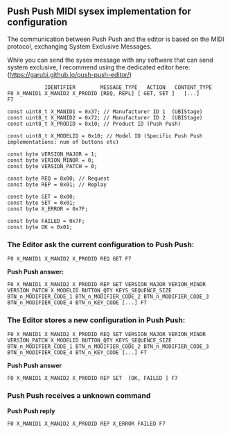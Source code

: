 ## Push Push MIDI sysex implementation for configuration

The communication between Push Push and the editor is based on the MIDI protocol, exchanging System Exclusive Messages.

While you can send the sysex message with any software that can send system exclusive, I recommend using the dedicated editor here: (https://garubi.github.io/push-push-editor/)

```
            IDENTIFIER        MESSAGE_TYPE   ACTION   CONTENT_TYPE       
F0 X_MANID1 X_MANID2 X_PRODID [REQ, REPL] [ GET, SET ]   [...]           F7

const uint8_t X_MANID1 = 0x37; // Manufacturer ID 1  (UBIStage)
const uint8_t X_MANID2 = 0x72; // Manufacturer ID 2  (UBIStage)
const uint8_t X_PRODID = 0x10; // Product ID (Push Push)

const uint8_t X_MODELID = 0x10; // Model ID (Specific Push Push implementations: num of buttons etc)

const byte VERSION_MAJOR = 1;
const byte VERION_MINOR = 0;
const byte VERSION_PATCH = 0;

const byte REQ = 0x00; // Request
const byte REP = 0x01; // Replay

const byte GET = 0x00; 
const byte SET = 0x01;
const byte X_ERROR = 0x7F;

const byte FAILED = 0x7F;
const byte OK = 0x01;
```


### The Editor ask the current configuration to Push Push:

`F0 X_MANID1 X_MANID2 X_PRODID REQ GET F7`

**Push Push answer:**

`F0 X_MANID1 X_MANID2 X_PRODID REP GET VERSION_MAJOR VERION_MINOR VERSION_PATCH X_MODELID BUTTON_QTY KEYS_SEQUENCE_SIZE BTN_n_MODIFIER_CODE_1 BTN_n_MODIFIER_CODE_2 BTN_n_MODIFIER_CODE_3 BTN_n_MODIFIER_CODE_4 BTN_n_KEY_CODE [...] F7`

### The Editor stores a new configuration in Push Push:

`F0 X_MANID1 X_MANID2 X_PRODID REQ SET VERSION_MAJOR VERION_MINOR VERSION_PATCH X_MODELID BUTTON_QTY KEYS_SEQUENCE_SIZE BTN_n_MODIFIER_CODE_1 BTN_n_MODIFIER_CODE_2 BTN_n_MODIFIER_CODE_3 BTN_n_MODIFIER_CODE_4 BTN_n_KEY_CODE [...] F7`

**Push Push answer**

`F0 X_MANID1 X_MANID2 X_PRODID REP SET  [OK, FAILED ] F7`

### Push Push receives a unknown command

**Push Push reply**

`F0 X_MANID1 X_MANID2 X_PRODID REP X_ERROR FAILED F7`